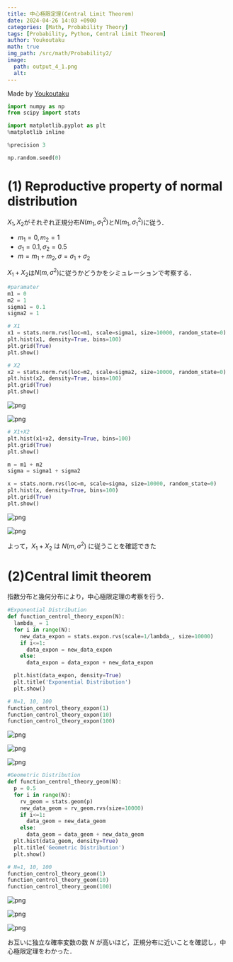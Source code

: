 ```yaml
---
title: 中心極限定理(Central Limit Theorem)
date: 2024-04-26 14:03 +0900
categories: [Math, Probability Theory]
tags: [Probability, Python, Central Limit Theorem]
author: Youkoutaku
math: true
img_path: /src/math/Probability2/
image:
  path: output_4_1.png
  alt: 
---
```


Made by [Youkoutaku](https://github.com/youkoutaku)

```python
import numpy as np
from scipy import stats

import matplotlib.pyplot as plt
%matplotlib inline

%precision 3

np.random.seed(0)
```

# (1) Reproductive property of normal distribution
$X_1,X_2$がそれぞれ正規分布$N(m_1,σ_1^2)$と$N(m_1,σ_1^2)$に従う．
- $m_1=0, m_2=1$
- $σ_1=0.1, σ_2=0.5$
- $m=m_1+m_2, σ=σ_1+σ_2$

$X_1+X_2$は$N(m,σ^2)$に従うかどうかをシミュレーションで考察する．


```python
#paramater
m1 = 0
m2 = 1
sigma1 = 0.1
sigma2 = 1

# X1
x1 = stats.norm.rvs(loc=m1, scale=sigma1, size=10000, random_state=0)
plt.hist(x1, density=True, bins=100)
plt.grid(True)
plt.show()

# X2
x2 = stats.norm.rvs(loc=m2, scale=sigma2, size=10000, random_state=0)
plt.hist(x2, density=True, bins=100)
plt.grid(True)
plt.show()
```


    
![png](output_3_0.png)
    



    
![png](output_3_1.png)
    



```python
# X1+X2
plt.hist(x1+x2, density=True, bins=100)
plt.grid(True)
plt.show()

m = m1 + m2
sigma = sigma1 + sigma2

x = stats.norm.rvs(loc=m, scale=sigma, size=10000, random_state=0)
plt.hist(x, density=True, bins=100)
plt.grid(True)
plt.show()
```


    
![png](output_4_0.png)
    



    
![png](output_4_1.png)
    


よって，$X_1+X_2$ は $N(m,σ^2)$ に従うことを確認できた

# (2)Central limit theorem
指数分布と幾何分布により，中心極限定理の考察を行う．


```python
#Exponential Distribution
def function_centrol_theory_expon(N):
  lambda_ = 1
  for i in range(N):
    new_data_expon = stats.expon.rvs(scale=1/lambda_, size=10000)
    if i<=1:
      data_expon = new_data_expon
    else:
      data_expon = data_expon + new_data_expon

  plt.hist(data_expon, density=True)
  plt.title('Exponential Distribution')
  plt.show()

# N=1, 10, 100
function_centrol_theory_expon(1)
function_centrol_theory_expon(10)
function_centrol_theory_expon(100)
```


    
![png](output_7_0.png)
    



    
![png](output_7_1.png)
    



    
![png](output_7_2.png)
    



```python
#Geometric Distribution
def function_centrol_theory_geom(N):
  p = 0.5
  for i in range(N):
    rv_geom = stats.geom(p)
    new_data_geom = rv_geom.rvs(size=10000)
    if i<=1:
      data_geom = new_data_geom
    else:
      data_geom = data_geom + new_data_geom
  plt.hist(data_geom, density=True)
  plt.title('Geometric Distribution')
  plt.show()

# N=1, 10, 100
function_centrol_theory_geom(1)
function_centrol_theory_geom(10)
function_centrol_theory_geom(100)
```


    
![png](output_8_0.png)
    



    
![png](output_8_1.png)
    



    
![png](output_8_2.png)
    


お互いに独立な確率変数の数 $N$ が高いほど，正規分布に近いことを確認し，中心極限定理をわかった．
